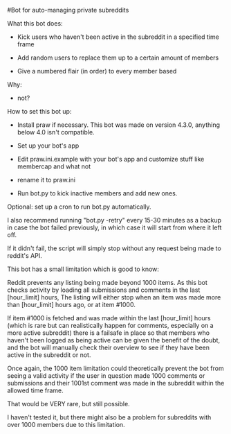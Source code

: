 #Bot for auto-managing private subreddits

What this bot does:

* Kick users who haven't been active in the subreddit in a specified time frame

* Add random users to replace them up to a certain amount of members

* Give a numbered flair (in order) to every member based

Why:

* not?

How to set this bot up:

* Install praw if necessary. This bot was made on version 4.3.0, anything below 4.0 isn't compatible.

* Set up your bot's app

* Edit praw.ini.example with your bot's app and customize stuff like membercap and what not

* rename it to praw.ini

* Run bot.py to kick inactive members and add new ones.

Optional: set up a cron to run bot.py automatically.


I also recommend running "bot.py -retry" every 15-30 minutes as a backup in case the bot failed previously,
in which case it will start from where it left off.

If it didn't fail, the script will simply stop without any request being made to reddit's API.

This bot has a small limitation which is good to know:

Reddit prevents any listing being made beyond 1000 items. 
As this bot checks activity by loading all submissions and comments in the last [hour_limit] hours,
The listing will either stop when an item was made more than [hour_limit] hours ago, or at item #1000.

If item #1000 is fetched and was made within the last [hour_limit] hours (which is rare but can realistically happen for comments, especially on a more active subreddit)
there is a failsafe in place so that members who haven't been logged as being active can be given the benefit of the doubt,
and the bot will manually check their overview to see if they have been active in the subreddit or not.

Once again, the 1000 item limitation could theoretically prevent the bot from seeing a valid activity if the user
in question made 1000 comments or submissions and their 1001st comment was made in the subreddit within the allowed time frame.

That would be VERY rare, but still possible. 

I haven't tested it, but there might also be a problem for subreddits with over 1000 members due to this limitation.